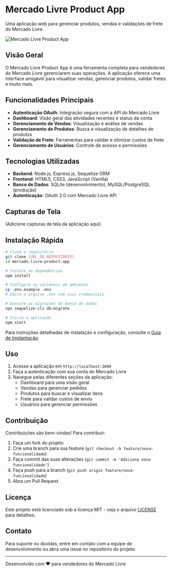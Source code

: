 # Mercado Livre Product App

Uma aplicação web para gerenciar produtos, vendas e validações de frete do Mercado Livre.

![Mercado Livre Product App](public/images/favicon.ico)

## Visão Geral

O Mercado Livre Product App é uma ferramenta completa para vendedores do Mercado Livre gerenciarem suas operações. A aplicação oferece uma interface amigável para visualizar vendas, gerenciar produtos, validar fretes e muito mais.

## Funcionalidades Principais

- **Autenticação OAuth**: Integração segura com a API do Mercado Livre
- **Dashboard**: Visão geral das atividades recentes e status da conta
- **Gerenciamento de Vendas**: Visualização e análise de vendas
- **Gerenciamento de Produtos**: Busca e visualização de detalhes de produtos
- **Validação de Frete**: Ferramentas para validar e otimizar custos de frete
- **Gerenciamento de Usuários**: Controle de acesso e permissões

## Tecnologias Utilizadas

- **Backend**: Node.js, Express.js, Sequelize ORM
- **Frontend**: HTML5, CSS3, JavaScript (Vanilla)
- **Banco de Dados**: SQLite (desenvolvimento), MySQL/PostgreSQL (produção)
- **Autenticação**: OAuth 2.0 com Mercado Livre API

## Capturas de Tela

(Adicione capturas de tela da aplicação aqui)

## Instalação Rápida

```bash
# Clone o repositório
git clone [URL_DO_REPOSITÓRIO]
cd mercado-livre-product-app

# Instale as dependências
npm install

# Configure as variáveis de ambiente
cp .env.example .env
# Edite o arquivo .env com suas credenciais

# Execute as migrações do banco de dados
npx sequelize-cli db:migrate

# Inicie a aplicação
npm start
```

Para instruções detalhadas de instalação e configuração, consulte o [Guia de Implantação](public/DEPLOYMENT.md).

## Uso

1. Acesse a aplicação em `http://localhost:3000`
2. Faça a autenticação com sua conta do Mercado Livre
3. Navegue pelas diferentes seções da aplicação:
   - Dashboard para uma visão geral
   - Vendas para gerenciar pedidos
   - Produtos para buscar e visualizar itens
   - Frete para validar custos de envio
   - Usuários para gerenciar permissões

## Contribuição

Contribuições são bem-vindas! Para contribuir:

1. Faça um fork do projeto
2. Crie uma branch para sua feature (`git checkout -b feature/nova-funcionalidade`)
3. Faça commit das suas alterações (`git commit -m 'Adiciona nova funcionalidade'`)
4. Faça push para a branch (`git push origin feature/nova-funcionalidade`)
5. Abra um Pull Request

## Licença

Este projeto está licenciado sob a licença MIT - veja o arquivo [LICENSE](LICENSE) para detalhes.

## Contato

Para suporte ou dúvidas, entre em contato com a equipe de desenvolvimento ou abra uma issue no repositório do projeto.

---

Desenvolvido com ❤️ para vendedores do Mercado Livre
